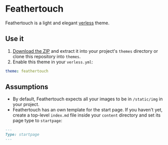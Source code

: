 # Feathertouch

Feathertouch is a light and elegant [verless](github.com/verless/verless) theme.

## Use it

1. [Download the ZIP](https://github.com/dominikbraun/feathertouch/archive/main.zip) and extract it into your project's `themes` directory
or clone this repository into `themes`.
2. Enable this theme in your `verless.yml`:

```yaml
theme: feathertouch
```

## Assumptions

* By default, Feathertouch expects all your images to be in `/static/img` in your project.
* Feathertouch has an own template for the start page. If you haven't yet, create a top-level `index.md` file inside
your `content` directory and set its page type to `startpage`:

```markdown
---
Type: startpage
---
```
